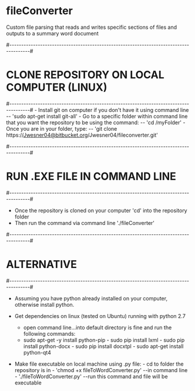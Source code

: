 # fileConverter
Custom file parsing that reads and writes specific sections of files and outputs to a summary word document

#--------------------------------------------------------------------------------------#
# CLONE REPOSITORY ON LOCAL COMPUTER (LINUX)
#--------------------------------------------------------------------------------------#
    - Install git on computer if you don't have it using command line 
            -- 'sudo apt-get install git-all'
    - Go to a specific folder within command line that you want
      the repository to be using the command:
            -- 'cd /myFolder'
    - Once you are in your folder, type:
            -- 'git clone https://Jwesner04@bitbucket.org/Jwesner04/fileconverter.git' 


#--------------------------------------------------------------------------------------#
# RUN .EXE FILE IN COMMAND LINE
#--------------------------------------------------------------------------------------#
   - Once the repository is cloned on your computer 'cd' into the repository folder
   - Then run the command via command line './fileConverter'

#--------------------------------------------------------------------------------------#
# ALTERNATIVE
#--------------------------------------------------------------------------------------#
   - Assuming you have python already installed on your computer, otherwise install
     python.
   - Get dependencies on linux (tested on Ubuntu) running with python 2.7
        - open command line...into default directory is fine and run the following
          commands:
        - sudo apt-get -y install python-pip
	- sudo pip install lxml
	- sudo pip install python-docx
	- sudo pip install docxtpl
	- sudo apt-get install python-qt4

   - Make file executable on local machine using .py file:
	- cd to folder the repository is in
	- 'chmod +x fileToWordConverter.py' --in command line
	- './fileToWordConverter.py' --run this command and file will be executable